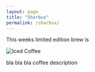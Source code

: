 ```yaml
---
layout: page
title: "Sharbux"
permalink: /sharbux/
---
```

This weeks limited edition brew is


![Iced Coffee](/assets/icedcoffee.jpeg)


bla bla bla coffee description